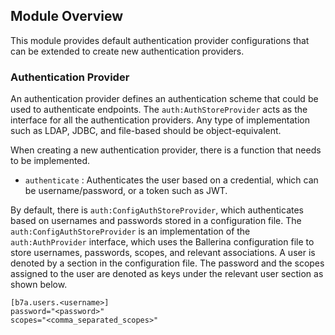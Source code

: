 ## Module Overview

This module provides default authentication provider configurations that can be extended to create new authentication providers.

### Authentication Provider

An authentication provider defines an authentication scheme that could be used to authenticate endpoints. The `auth:AuthStoreProvider` acts as the interface for all the authentication providers. Any type of implementation such as LDAP, JDBC, and file-based should be object-equivalent.

When creating a new authentication provider, there is a function that needs to be implemented.
- `authenticate` : Authenticates the user based on a credential, which can be username/password, or a token such as JWT.

By default, there is `auth:ConfigAuthStoreProvider`, which authenticates based on usernames and passwords stored in a configuration file. The `auth:ConfigAuthStoreProvider` is an implementation of the `auth:AuthProvider` interface, which uses the Ballerina configuration file to store usernames, passwords, scopes, and relevant associations. A user is denoted by a section in the configuration file. The password and the scopes assigned to the user are denoted as keys under the relevant user section as shown below.

 ```
 [b7a.users.<username>]
 password="<password>"
 scopes="<comma_separated_scopes>"
 ```
